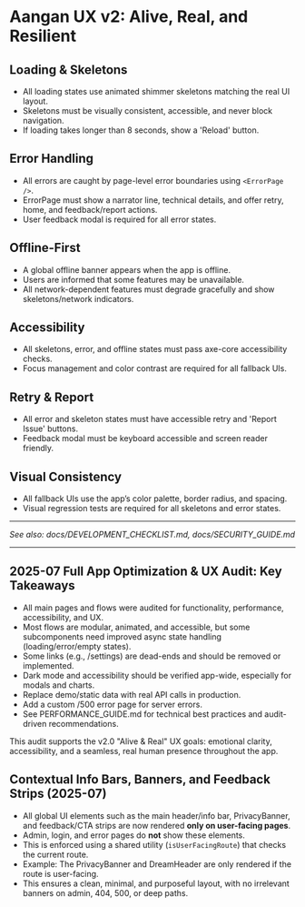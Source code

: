# Aangan UX v2: Alive, Real, and Resilient

## Loading & Skeletons
- All loading states use animated shimmer skeletons matching the real UI layout.
- Skeletons must be visually consistent, accessible, and never block navigation.
- If loading takes longer than 8 seconds, show a 'Reload' button.

## Error Handling
- All errors are caught by page-level error boundaries using `<ErrorPage />`.
- ErrorPage must show a narrator line, technical details, and offer retry, home, and feedback/report actions.
- User feedback modal is required for all error states.

## Offline-First
- A global offline banner appears when the app is offline.
- Users are informed that some features may be unavailable.
- All network-dependent features must degrade gracefully and show skeletons/network indicators.

## Accessibility
- All skeletons, error, and offline states must pass axe-core accessibility checks.
- Focus management and color contrast are required for all fallback UIs.

## Retry & Report
- All error and skeleton states must have accessible retry and 'Report Issue' buttons.
- Feedback modal must be keyboard accessible and screen reader friendly.

## Visual Consistency
- All fallback UIs use the app’s color palette, border radius, and spacing.
- Visual regression tests are required for all skeletons and error states.

---

_See also: docs/DEVELOPMENT_CHECKLIST.md, docs/SECURITY_GUIDE.md_ 

---

## 2025-07 Full App Optimization & UX Audit: Key Takeaways

- All main pages and flows were audited for functionality, performance, accessibility, and UX.
- Most flows are modular, animated, and accessible, but some subcomponents need improved async state handling (loading/error/empty states).
- Some links (e.g., /settings) are dead-ends and should be removed or implemented.
- Dark mode and accessibility should be verified app-wide, especially for modals and charts.
- Replace demo/static data with real API calls in production.
- Add a custom /500 error page for server errors.
- See PERFORMANCE_GUIDE.md for technical best practices and audit-driven recommendations.

This audit supports the v2.0 "Alive & Real" UX goals: emotional clarity, accessibility, and a seamless, real human presence throughout the app. 

## Contextual Info Bars, Banners, and Feedback Strips (2025-07)
- All global UI elements such as the main header/info bar, PrivacyBanner, and feedback/CTA strips are now rendered **only on user-facing pages**.
- Admin, login, and error pages do **not** show these elements.
- This is enforced using a shared utility (`isUserFacingRoute`) that checks the current route.
- Example: The PrivacyBanner and DreamHeader are only rendered if the route is user-facing.
- This ensures a clean, minimal, and purposeful layout, with no irrelevant banners on admin, 404, 500, or deep paths. 